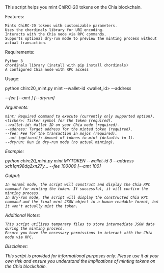 This script helps you mint ChiRC-20 tokens on the Chia blockchain.

Features:

    Mints ChiRC-20 tokens with customizable parameters.
    Uses the chordinals library for URI encoding.
    Interacts with the Chia node via RPC commands.
    Supports optional dry-run mode to preview the minting process without actual transaction.

Requirements:

    Python 3
    chordinals library (install with pip install chordinals)
    A configured Chia node with RPC access

Usage:

python chirc20_mint.py mint <ticker> --wallet-id <wallet_id> --address <address> --fee <fee> [--amt <amt>] [--dryrun]

Arguments:

    mint: Required command to execute (currently only supported option).
    <ticker>: Ticker symbol for the token (required).
    --wallet-id: Wallet ID on your Chia node (required).
    --address: Target address for the minted token (required).
    --fee: Fee for the transaction in mojos (required).
    --amt (optional): Amount of tokens to mint (defaults to 1).
    --dryrun: Run in dry-run mode (no actual minting).

Example:

python chirc20_mint.py mint MYTOKEN --wallet-id 3 --address xch1qn98dq2xn27y... --fee 100000 [--amt 100]

Output:

    In normal mode, the script will construct and display the Chia RPC command for minting the token. If successful, it will confirm the minting process.
    In dry-run mode, the script will display the constructed Chia RPC command and the final mint JSON object in a human-readable format, but it won't actually mint the token.

Additional Notes:

    This script utilizes temporary files to store intermediate JSON data during the minting process.
    Ensure you have the necessary permissions to interact with the Chia node via RPC.

Disclaimer:

This script is provided for informational purposes only. Please use it at your own risk and ensure you understand the implications of minting tokens on the Chia blockchain.
